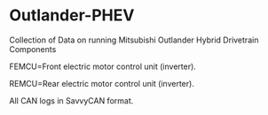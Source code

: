 # Outlander-PHEV
Collection of Data on running Mitsubishi Outlander Hybrid Drivetrain Components

FEMCU=Front electric motor control unit (inverter).

REMCU=Rear electric motor control unit (inverter).

All CAN logs in SavvyCAN format.


